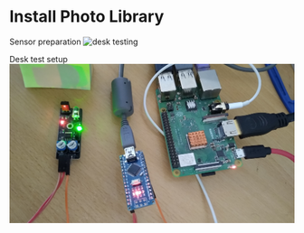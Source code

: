 <H1>Install Photo Library</H1>

<p>Sensor preparation
<img src="photos/sensorprep.png" alt="desk testing">

<p>Desk test setup
<img src="photos/desktest.png" alt="desk testing">
<p>
